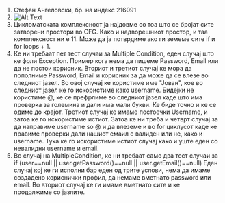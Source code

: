 1. Стефан Ангеловски, бр. на индекс 216091
2. ![Alt Text](https://i.imgur.com/4b9lg5F.png)
3. Цикломатската комплексност ја најдовме со тоа што се бројат сите затворени простори во CFG. Како и надворешниот простор, и таа комплексност ни е 11.
Може да ја потврдиме ако ги земеме сите if и for loops + 1.
4. Ке ни требаат пет тест случаи за Multiple Condition, еден случај што ке фрли Exception. Пример кога нема да пишеме Password, Email или да не постои корисник.
Вториот и третиот случај ке мора да пополниме Password, Email и корисник за да може да се влезе во следниот јазел. Во овој случај ке користиме име "Јован", кое во следниот јазел ке го искористиме како username.
Бидејки не користиме @, ке се префрлиме во следниот јазел каде што има проверка за големина и дали има мали букви. Ке биде точно и ке се одиме до крајот.
Третиот случај ке имаме постоечки Username, и затоа ке го искористиме истиот. Затоа ке ни треба и четврт случај за да направиме username so @ и да влеземе и во for циклусот каде ке правиме проверки дали нашиот емаил е валиден или не, како и username.
Тука ке го искористиме истиот случај како и уште еден со невалидни username и email.
5. Во случај на MultipleCondition, ке ни требаат само два тест случаи за if (user==null || user.getPassword()==null || user.getEmail()==null)
Еден случај кој ке ги исполни бар еден од трите услови, нема да имаме создадено кориснички профил, да немаме вметнато password или email. 
Во вториот случај ке ги имаме вметнато сите и ке продолжиме со јазлите.
